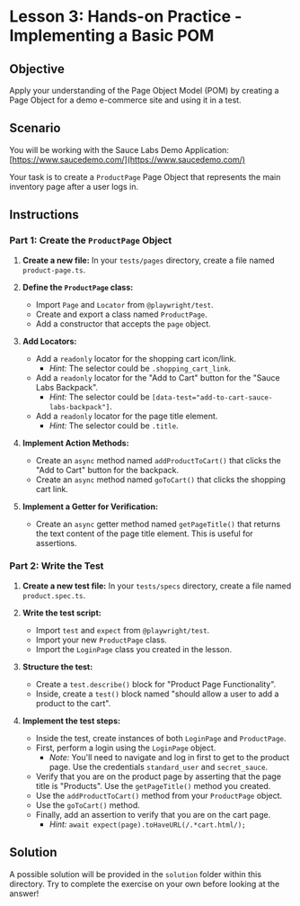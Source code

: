 # Lesson 3: Hands-on Practice - Implementing a Basic POM

## Objective

Apply your understanding of the Page Object Model (POM) by creating a Page Object for a demo e-commerce site and using it in a test.

## Scenario

You will be working with the Sauce Labs Demo Application: [https://www.saucedemo.com/](https://www.saucedemo.com/)

Your task is to create a `ProductPage` Page Object that represents the main inventory page after a user logs in.

## Instructions

### Part 1: Create the `ProductPage` Object

1.  **Create a new file:** In your `tests/pages` directory, create a file named `product-page.ts`.

2.  **Define the `ProductPage` class:**
    -   Import `Page` and `Locator` from `@playwright/test`.
    -   Create and export a class named `ProductPage`.
    -   Add a constructor that accepts the `page` object.

3.  **Add Locators:**
    -   Add a `readonly` locator for the shopping cart icon/link.
        -   *Hint:* The selector could be `.shopping_cart_link`.
    -   Add a `readonly` locator for the "Add to Cart" button for the "Sauce Labs Backpack".
        -   *Hint:* The selector could be `[data-test="add-to-cart-sauce-labs-backpack"]`.
    -   Add a `readonly` locator for the page title element.
        -   *Hint:* The selector could be `.title`.

4.  **Implement Action Methods:**
    -   Create an `async` method named `addProductToCart()` that clicks the "Add to Cart" button for the backpack.
    -   Create an `async` method named `goToCart()` that clicks the shopping cart link.

5.  **Implement a Getter for Verification:**
    -   Create an `async` getter method named `getPageTitle()` that returns the text content of the page title element. This is useful for assertions.

### Part 2: Write the Test

1.  **Create a new test file:** In your `tests/specs` directory, create a file named `product.spec.ts`.

2.  **Write the test script:**
    -   Import `test` and `expect` from `@playwright/test`.
    -   Import your new `ProductPage` class.
    -   Import the `LoginPage` class you created in the lesson.

3.  **Structure the test:**
    -   Create a `test.describe()` block for "Product Page Functionality".
    -   Inside, create a `test()` block named "should allow a user to add a product to the cart".

4.  **Implement the test steps:**
    -   Inside the test, create instances of both `LoginPage` and `ProductPage`.
    -   First, perform a login using the `LoginPage` object.
        -   *Note:* You'll need to navigate and log in first to get to the product page. Use the credentials `standard_user` and `secret_sauce`.
    -   Verify that you are on the product page by asserting that the page title is "Products". Use the `getPageTitle()` method you created.
    -   Use the `addProductToCart()` method from your `ProductPage` object.
    -   Use the `goToCart()` method.
    -   Finally, add an assertion to verify that you are on the cart page.
        -   *Hint:* `await expect(page).toHaveURL(/.*cart.html/);`

## Solution

A possible solution will be provided in the `solution` folder within this directory. Try to complete the exercise on your own before looking at the answer!
